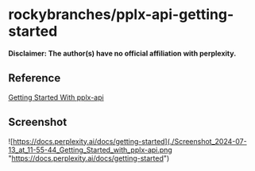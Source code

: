 # rockybranches/pplx-api-getting-started

**Disclaimer: The author(s) have no official affiliation with perplexity.**

## Reference

[Getting Started With pplx-api](https://docs.perplexity.ai/docs/getting-started)


## Screenshot

![https://docs.perplexity.ai/docs/getting-started](./Screenshot_2024-07-13_at_11-55-44_Getting_Started_with_pplx-api.png "https://docs.perplexity.ai/docs/getting-started")
